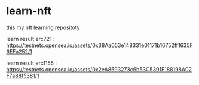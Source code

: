 # learn-nft
this my nft learning repositoty

learn result erc721 : https://testnets.opensea.io/assets/0x38Aa053e148331e01171b16752ff1635F6EFa252/1

learn result erc1155 : https://testnets.opensea.io/assets/0x2eA8593273c6b53C5391F188198A02F7a88f5381/1
